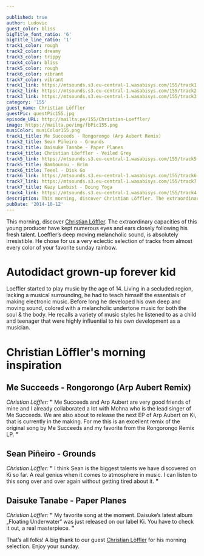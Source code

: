 ```yaml
---

published: true
author: Ludovic
guest_color: bliss
bigTitle_font_ratio: '6'
bigTitle_line_ratio: '1'
track1_color: rough
track2_color: dreamy
track3_color: trippy
track4_color: bliss
track5_color: rough
track6_color: vibrant
track7_color: vibrant
track1_link: https://mtsounds.s3.eu-central-1.wasabisys.com/155/track1.mp3
track2_link: https://mtsounds.s3.eu-central-1.wasabisys.com/155/track2.mp3
track3_link: https://mtsounds.s3.eu-central-1.wasabisys.com/155/track3.mp3
category: '155'
guest_name: Christian Löffler
guestPic: guestPic155.jpg
episode_URL: http://mailta.pe/155/Christian-Loeffler/
image: https://mailta.pe/img/fbPic155.png
musiColor: musiColor155.png
track1_title: Me Succeeds - Rongorongo (Arp Aubert Remix)
track2_title: Sean Piñeiro - Grounds
track3_title: Daisuke Tanabe - Paper Planes
track4_title: Christian Löeffler - Veiled Grey
track5_link: https://mtsounds.s3.eu-central-1.wasabisys.com/155/track5.mp3
track5_title: Bambounou - Brim
track6_title: Teeel - Disk Go
track6_link: https://mtsounds.s3.eu-central-1.wasabisys.com/155/track6.mp3
track7_link: https://mtsounds.s3.eu-central-1.wasabisys.com/155/track7.mp3
track7_title: Kazy Lambist - Doing Yoga
track4_link: https://mtsounds.s3.eu-central-1.wasabisys.com/155/track4.mp3
description: This morning, discover Christian Löffler. The extraordinary capacities of this young producer have kept numerous eyes and ears closely following his fresh talent. Loeffler’s deep moving melancholic sound, is absolutely irresistible. He chose for us a very eclectic selection of tracks from almost every color of your favorite sunday rainbow.
pubDate: '2014-10-12'
---
```



This morning, discover [Christian Löffler](https://soundcloud.com/christianloeffler "Christian Löffler on SoundCloud"). The extraordinary capacities of this young producer have kept numerous eyes and ears closely following his fresh talent. Loeffler’s deep moving melancholic sound, is absolutely irresistible. He chose for us a very eclectic selection of tracks from almost every color of your favorite sunday rainbow.

 
# Autodidact grown-up forever kid

Loeffler started to play music by the age of 14. Living in a secluded region, lacking a musical surrounding, he had to teach himself the essentials of making electronic music. Before long he developed his own deep and moving sound, colored with a melancholic undertone music for both the soul & the body. He recalls a variety of music styles he listened to as a child and teenager that were highly influential to his own development as a musician.

# Christian Löffler's morning inspiration
 
## Me Succeeds - Rongorongo (Arp Aubert Remix)
_Christian Löffler:_ **"** Me Succeeds and Arp Aubert are very good friends of mine and I already collaborated a lot with Mohna who is the lead singer of Me Succeeds. We are also about to release the next EP of Arp Aubert on Ki, that is currently in the making. For me this is an excellent remix of the original song by Me Succeeds and my favorite from the Rongorongo Remix LP. **"** 
 
## Sean Piñeiro - Grounds
_Christian Löffler:_ **"** I think Sean is the biggest talents we have discovered on Ki so far. A real genius when it comes to atmosphere in music. I can listen to this song over and over again without getting tired about it. **"** 
 
## Daisuke Tanabe - Paper Planes
_Christian Löffler:_ **"** My favorite song at the moment. Daisuke’s latest album „Floating Underwater“ was just released on our label Ki. You have to check it out, a real masterpiece. **"** 
 

That’s all folks! A big thank to our guest [Christian Löffler](https://soundcloud.com/christianloeffler "Christian Löffler on SoundCloud") for his morning selection. Enjoy your sunday.
